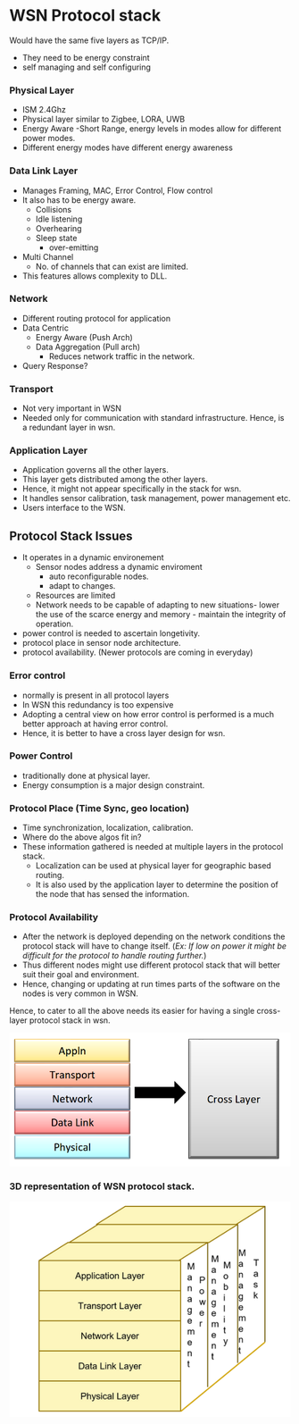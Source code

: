 # WSN Protocol stack

Would have the same five layers as TCP/IP.
- They need to be energy constraint
- self managing and self configuring

### Physical Layer
- ISM 2.4Ghz 
- Physical layer similar to Zigbee, LORA, UWB 
- Energy Aware -Short Range, energy levels in modes allow for different power modes.
- Different energy modes have different energy awareness

### Data Link Layer
- Manages Framing, MAC, Error Control, Flow control
- It also has to be energy aware.
  - Collisions
  - Idle listening
  - Overhearing
  - Sleep state
    - over-emitting
- Multi Channel
  - No. of channels that can exist are limited.
- This features allows complexity to DLL.

### Network
-  Different routing protocol for application
-  Data Centric
   -  Energy Aware (Push Arch)
   -  Data Aggregation (Pull arch) 
      -  Reduces network traffic in the network.
- Query Response?

### Transport
- Not very important in WSN
- Needed only for communication with standard infrastructure. Hence, is a redundant layer in wsn.

### Application Layer
- Application governs all the other layers.
- This layer gets distributed among the other layers.
- Hence, it might not appear specifically in the stack for wsn.
- It handles sensor calibration, task management, power management etc.
- Users interface to the WSN.


## Protocol Stack Issues

- It operates in a dynamic environement 
  - Sensor nodes address a dynamic enviroment
    - auto reconfigurable nodes.
    - adapt to changes.
  - Resources are limited
  - Network needs to be capable of adapting to new situations- lower the use of the scarce energy and memory - maintain the integrity of operation.
- power control is needed to ascertain longetivity.
- protocol place in sensor node architecture.
- protocol availability. (Newer protocols are coming in everyday)

### Error control
- normally is present in all protocol layers
- In WSN this redundancy is too expensive
- Adopting a central view on how error control is performed is a much better approach at having error control.
- Hence, it is better to have a cross layer design for wsn.

### Power Control

- traditionally done at physical layer.
- Energy consumption is a major design constraint.

### Protocol Place (Time Sync, geo location)
- Time synchronization, localization, calibration.
- Where do the above algos fit in?
- These information gathered is needed at multiple layers in the protocol stack.
  - Localization can be used at physical layer for geographic based routing.
  - It is also used by the application layer to determine the position of the node that has sensed the information.

### Protocol Availability

- After the network is deployed depending on the network conditions the protocol stack will have to change itself. (_Ex: If low on power it might be difficult for the protocol to handle routing further._)
- Thus different nodes might use different protocol stack that will better suit their goal and environment.
- Hence, changing or updating at run times parts of the software on the nodes is very common in WSN.

Hence, to cater to all the above needs its easier for having a single cross-layer protocol stack in wsn.

![alt text](./images/cross_layer.png "Cross Layer")

### 3D representation of WSN protocol stack.

![alt text](./images/3d_crosslayer.png "3D Cross Layer")